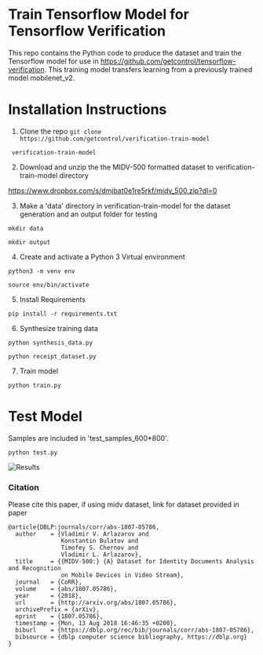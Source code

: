 # Train Tensorflow Model for Tensorflow Verification

This repo contains the Python code to produce the dataset and train the Tensorflow model for use in https://github.com/getcontrol/tensorflow-verification. This training model transfers learning from a previously trained model mobilenet_v2.

# Installation Instructions

1. Clone the repo
``` git clone https://github.com/getcontrol/verification-train-model ```

``` verification-train-model```

2. Download and unzip the the MIDV-500 formatted dataset to verification-train-model directory

https://www.dropbox.com/s/dmjbat0e1re5rkf/midv_500.zip?dl=0

3. Make a 'data' directory in verification-train-model for the dataset generation and an output folder for testing

```mkdir data```

```mkdir output```

4. Create and activate a Python 3 Virtual environment

```python3 -m venv env```

```source env/bin/activate```

5. Install Requirements

```pip install -r requirements.txt```

6. Synthesize training data

```python synthesis_data.py```

```python receipt_dataset.py```

7. Train model

```python train.py```

# Test Model

Samples are included in 'test_samples_600*800'.

```python test.py```


![Results](https://github.com/getcontrol/KYC-tensorflow/blob/master/results.png)

### Citation
Please cite this paper, if using midv dataset, link for dataset provided in paper

    @article{DBLP:journals/corr/abs-1807-05786,
      author    = {Vladimir V. Arlazarov and
                   Konstantin Bulatov and
                   Timofey S. Chernov and
                   Vladimir L. Arlazarov},
      title     = {{MIDV-500:} {A} Dataset for Identity Documents Analysis and Recognition
                   on Mobile Devices in Video Stream},
      journal   = {CoRR},
      volume    = {abs/1807.05786},
      year      = {2018},
      url       = {http://arxiv.org/abs/1807.05786},
      archivePrefix = {arXiv},
      eprint    = {1807.05786},
      timestamp = {Mon, 13 Aug 2018 16:46:35 +0200},
      biburl    = {https://dblp.org/rec/bib/journals/corr/abs-1807-05786},
      bibsource = {dblp computer science bibliography, https://dblp.org}
    }
